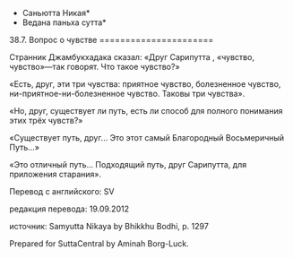 * Саньютта Никая*
* Ведана паньха сутта*

38\.7\. Вопрос о чувстве
\=\=\=\=\=\=\=\=\=\=\=\=\=\=\=\=\=\=\=\=\=\=

Странник Джамбукхадака сказал: «Друг Сарипутта , «чувство, чувство»—так говорят\. Что такое чувство?»

«Есть, друг, эти три чувства: приятное чувство, болезненное чувство, ни\-приятное\-ни\-болезненное чувство\. Таковы три чувства»\.

«Но, друг, существует ли путь, есть ли способ для полного понимания этих трёх чувств?»

«Существует путь, друг… Это этот самый Благородный Восьмеричный Путь…»

«Это отличный путь… Подходящий путь, друг Сарипутта, для приложения старания»\.

Перевод с английского: SV

редакция перевода: 19\.09\.2012

источник: Samyutta Nikaya by Bhikkhu Bodhi, p\. 1297

Prepared for SuttaCentral by Aminah Borg\-Luck\.